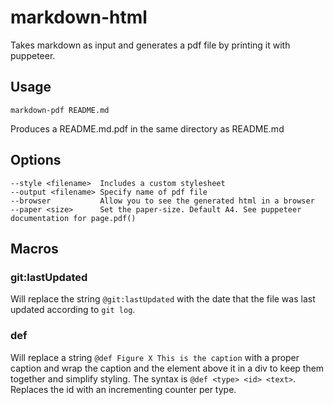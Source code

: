 # markdown-html

Takes markdown as input and generates a pdf file by printing it with puppeteer.

## Usage

```
markdown-pdf README.md
```

Produces a README.md.pdf in the same directory as README.md

## Options

```
--style <filename>  Includes a custom stylesheet
--output <filename> Specify name of pdf file
--browser           Allow you to see the generated html in a browser
--paper <size>      Set the paper-size. Default A4. See puppeteer documentation for page.pdf()
```

## Macros

### git:lastUpdated

Will replace the string `@git:lastUpdated` with
the date that the file was last updated according to `git log`.

### def

Will replace a string `@def Figure X This is the caption`
with a proper caption and wrap the caption and the element above it
in a div to keep them together and simplify styling.
The syntax is `@def <type> <id> <text>`.
Replaces the id with an incrementing counter per type.

